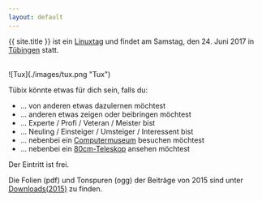 ```yaml
---
layout: default
---
```


{{ site.title }} ist ein <a href="http://de.wikipedia.org/wiki/Linuxtag" target="_blank">Linuxtag</a> und findet am Samstag, den 24. Juni 2017 in <a href="http://de.wikipedia.org/wiki/T%C3%BCbingen" target="_blank">Tübingen</a> statt.

<br/> 
![Tux](./images/tux.png "Tux")
<br/> 

Tübix könnte etwas für dich sein, falls du:

* ... von anderen etwas dazulernen möchtest
* ... anderen etwas zeigen oder beibringen möchtest
* ... Experte / Profi / Veteran / Meister bist
* ... Neuling / Einsteiger / Umsteiger / Interessent bist
* ... nebenbei ein <a href="http://www.wsi.uni-tuebingen.de/fachbereich/wilhelm-schickard-institut-fuer-informatik/computermuseum.html">Computermuseum</a> besuchen möchtest
* ... nebenbei ein <a href="2016/programm/ruth-und-daniel-gottschall-cornelia-heinitz-das-tuebinger-80cm-teleskop/">80cm-Teleskop</a> ansehen möchtest

Der Eintritt ist frei. 

<!--Damit wir besser planen können, bitte <a href="../anmeldung/">anmelden</a>.-->

Die Folien (pdf) und Tonspuren (ogg) der Beiträge von 2015 sind unter <a href="../downloads/">Downloads(2015)</a> zu finden. 

<!--
## Richtigstellung
Tübix ist keineswegs der "1. Tübinger Linuxtag"!<br/>
Mehr dazu unter  <a href="http://tuebingen.linux.de/old/" target="_blank">tuebingen.linux.de/old/</a>
-->
